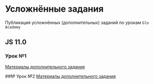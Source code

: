 # Усложнённые задания
Публикация усложнённых (дополнительных) заданий по урокам `Glo Academy`

## JS 11.0

### Урок №1
[Материалы дополнительного задания](https://github.com/Ckopn84/GloAcademy/tree/lesson01)

##№ Урок №2
[Материалы дополнительного задания](https://github.com/Ckopn84/GloAcademy/tree/lesson01)
